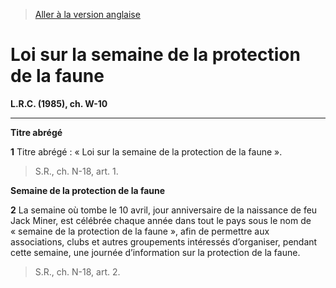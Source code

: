 > [Aller à la version anglaise](/en/Acts/Revised%20Statutes%20of%20Canada/W/W-10.md)

# Loi sur la semaine de la protection de la faune

**L.R.C. (1985), ch. W-10**


----------



**Titre abrégé**

**1** Titre abrégé : « Loi sur la semaine de la protection de la faune ».
> S.R., ch. N-18, art. 1.





**Semaine de la protection de la faune**

**2** La semaine où tombe le 10 avril, jour anniversaire de la naissance de feu Jack Miner, est célébrée chaque année dans tout le pays sous le nom de « semaine de la protection de la faune », afin de permettre aux associations, clubs et autres groupements intéressés d’organiser, pendant cette semaine, une journée d’information sur la protection de la faune.
> S.R., ch. N-18, art. 2.



